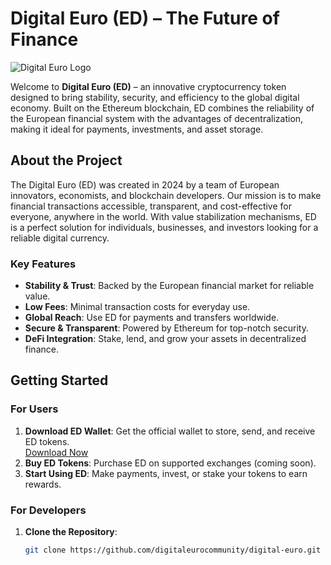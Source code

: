 # Digital Euro (ED) – The Future of Finance

![Digital Euro Logo](https://i.imgur.com/z4URDE0.jpeg) <!-- https://i.imgur.com/z4URDE0.jpeg -->

Welcome to **Digital Euro (ED)** – an innovative cryptocurrency token designed to bring stability, security, and efficiency to the global digital economy. Built on the Ethereum blockchain, ED combines the reliability of the European financial system with the advantages of decentralization, making it ideal for payments, investments, and asset storage.

## About the Project

The Digital Euro (ED) was created in 2024 by a team of European innovators, economists, and blockchain developers. Our mission is to make financial transactions accessible, transparent, and cost-effective for everyone, anywhere in the world. With value stabilization mechanisms, ED is a perfect solution for individuals, businesses, and investors looking for a reliable digital currency.

### Key Features
- **Stability & Trust**: Backed by the European financial market for reliable value.
- **Low Fees**: Minimal transaction costs for everyday use.
- **Global Reach**: Use ED for payments and transfers worldwide.
- **Secure & Transparent**: Powered by Ethereum for top-notch security.
- **DeFi Integration**: Stake, lend, and grow your assets in decentralized finance.

## Getting Started

### For Users
1. **Download ED Wallet**: Get the official wallet to store, send, and receive ED tokens.  
   [Download Now](https://metamask.io/)
2. **Buy ED Tokens**: Purchase ED on supported exchanges (coming soon).
3. **Start Using ED**: Make payments, invest, or stake your tokens to earn rewards.

### For Developers
1. **Clone the Repository**:
   ```bash
   git clone https://github.com/digitaleurocommunity/digital-euro.git

